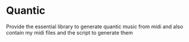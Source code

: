 # Quantic
Provide the essential library to generate quantic music from midi and also contain my midi files and the script to generate them
